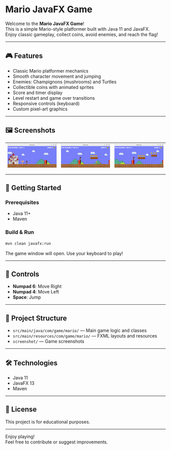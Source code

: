 # Mario JavaFX Game

Welcome to the **Mario JavaFX Game**!  
This is a simple Mario-style platformer built with Java 11 and JavaFX.  
Enjoy classic gameplay, collect coins, avoid enemies, and reach the flag!

---

## 🎮 Features

- Classic Mario platformer mechanics
- Smooth character movement and jumping
- Enemies: Champignons (mushrooms) and Turtles
- Collectible coins with animated sprites
- Score and timer display
- Level restart and game over transitions
- Responsive controls (keyboard)
- Custom pixel-art graphics

---

## 🖼️ Screenshots

| ![Screenshot 1](screenshot/Screenshot_1.png) | ![Screenshot 2](screenshot/Screenshot_2.png) | ![Screenshot 3](screenshot/Screenshot_3.png) |
|:--:|:--:|:--:|

---

## 🚀 Getting Started

### Prerequisites

- Java 11+
- Maven

### Build & Run

```sh
mvn clean javafx:run
```

The game window will open. Use your keyboard to play!

---

## 🎹 Controls

- **Numpad 6**: Move Right
- **Numpad 4**: Move Left
- **Space**: Jump

---

## 📁 Project Structure

- `src/main/java/com/game/mario/` — Main game logic and classes
- `src/main/resources/com/game/mario/` — FXML layouts and resources
- `screenshot/` — Game screenshots

---

## 🛠️ Technologies

- Java 11
- JavaFX 13
- Maven

---

## 📜 License

This project is for educational purposes.

---

Enjoy playing!  
Feel free to contribute or suggest improvements.